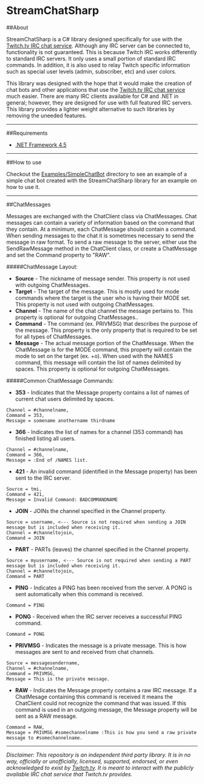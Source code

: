 StreamChatSharp
===============

##About

StreamChatSharp is a C# library designed specifically for use with the [Twitch.tv IRC chat service](http://help.twitch.tv/customer/portal/articles/1302780-twitch-irc). Although any IRC server can be connected to, functionality is not guaranteed. This is because Twitch IRC works differently to standard IRC servers. It only uses a small portion of standard IRC commands. In addition, it is also used to relay Twitch specific information such as special user levels (admin, subscriber, etc) and user colors.

This library was designed with the hope that it would make the creation of chat bots and other applications that use the [Twitch.tv IRC chat service](http://help.twitch.tv/customer/portal/articles/1302780-twitch-irc) much easier. There are many IRC clients available for C# and .NET in general; however, they are designed for use with full featured IRC servers. This library provides a lighter weight alternative to such libraries by removing the uneeded features.

----------

##Requirements


 * [.NET Framework 4.5](http://www.microsoft.com/en-us/download/details.aspx?id=30653)

----------

##How to use

Checkout the  [Examples/SimpleChatBot](https://github.com/tphx/StreamChatSharp/tree/master/Examples/SimpleChatBot) directory to see an example of a simple chat bot created with the StreamChatSharp library for an example on how to use it.

----------

##ChatMessages

Messages are exchanged with the ChatClient class via ChatMessages. Chat messages can contain a variety of information based on the command that they contain. At a minimum, each ChatMessage should contain a command. When sending messages to the chat it is sometimes necessary to send the message in raw format. To send a raw message to the server, either use the SendRawMessage method in the ChatClient class, or create a ChatMessage and set the Command property to "RAW".

#####ChatMessage Layout:
* <b>Source</b> - The nickname of message sender. This property is not used with outgoing ChatMessages.
* <b>Target</b> - The target of the message. This is mostly used for mode commands where the target is the user who is having their MODE set. This property is not used with outgoing ChatMessages.
* <b>Channel</b> - The name of the chat channel the message pertains to. This property is optional for outgoing ChatMessages..
* <b>Command</b> - The command (ex. PRIVMSG) that describes the purpose of the message. This property is the only property that is required to be set for all types of ChatMessages.
* <b>Message</b> - The actual message portion of the ChatMessage. When the ChatMessage is for the MODE command, this property will contain the mode to set on the target (ex. +o). When used with the NAMES command, this message will contain the list of names delimited by spaces. This property is optional for outgoing ChatMessages.

#####Common ChatMessage Commands:
* <b>353</b> - Indicates that the Message property contains a list of names of current chat users delimited by spaces.
```
Channel = #channelname,
Command = 353,
Message = somename anothername thirdname
```
* <b>366</b> - Indicates the list of names for a channel (353 command) has finished listing all users.
```
Channel = #channelname,
Command = 366,
Message = :End of /NAMES list.
```
* <b>421</b> - An invalid command (identified in the Message property) has been sent to the IRC server.
```
Source = tmi,
Command = 421,
Message = Invalid Command: BADCOMMANDNAME
```
* <b>JOIN</b> - JOINs the channel specified in the Channel property.
```
Source = username, <--- Source is not required when sending a JOIN message but is included when receiving it.
Channel = #channeltojoin,
Command = JOIN
```
* <b>PART</b> - PARTs (leaves) the channel specified in the Channel property.
```
Source = myusername, <--- Source is not required when sending a PART message but is included when receiving it.
Channel = #channeltojoin,
Command = PART
```
* <b>PING</b> - Indicates a PING has been received from the server. A PONG is sent automatically when this command is received.
```
Command = PING
```
* <b>PONG</b> - Received when the IRC server receives a successful PING command.
```
Command = PONG
```
* <b>PRIVMSG</b> - Indicates the message is a private message. This is how messages are sent to and received from chat channels.
```
Source = messagesendername,
Channel = #channelname,
Command = PRIVMSG,
Message = This is the private message.
```
* <b>RAW</b> - Indicates the Message property contains a raw IRC message. If a ChatMesage containing this command is received it means the ChatClient could not recognize the command that was issued. If this command is used in an outgoing message, the Message property will be sent as a RAW message.
```
Command = RAW,
Message = PRIVMSG #somechannelname :This is how you send a raw private message to #somechannelname.
```

----------
 
*Disclaimer:
This repository is an independent third party library. It is in no way, officially or unofficially, licensed, supported, endorsed, or even acknowledged to exist by [Twitch.tv](http://www.twitch.tv/). It is meant to interact with the publicly available IRC chat service that Twitch.tv provides.*

